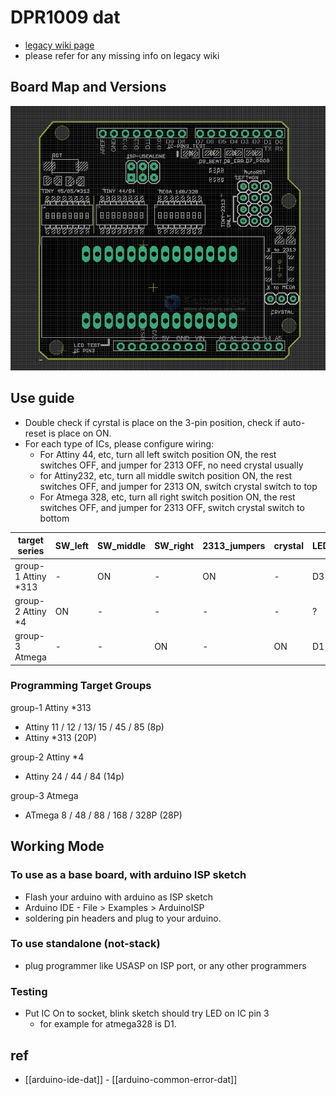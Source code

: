 # DPR1009 dat

- [legacy wiki page](https://w.electrodragon.com/w/AVR_PROG_Shield)
- please refer for any missing info on legacy wiki

## Board Map and Versions

![](2023-11-22-14-55-02.png)

## Use guide

- Double check if cyrstal is place on the 3-pin position, check if auto-reset is place on ON.
- For each type of ICs, please configure wiring:
  - For Attiny 44, etc, turn all left switch position ON, the rest switches OFF, and jumper for 2313 OFF, no need crystal usually
  - for Attiny232, etc, turn all middle switch position ON, the rest switches OFF, and jumper for 2313 ON, switch crystal switch to top
  - For Atmega 328, etc, turn all right switch position ON, the rest switches OFF, and jumper for 2313 OFF, switch crystal switch to bottom

| target series        | SW_left | SW_middle | SW_right | 2313_jumpers | crystal | LED_pin |
| -------------------- | ------- | --------- | -------- | ------------ | ------- | ------- |
| group-1 Attiny \*313 | -       | ON        | -        | ON           | -       | D3      |
| group-2 Attiny \*4   | ON      | -         | -        | -            | -       | ?       |
| group-3 Atmega       | -       | -         | ON       | -            | ON      | D1      |

### Programming Target Groups

group-1 Attiny \*313

- Attiny 11 / 12 / 13/ 15 / 45 / 85 (8p)
- Attiny \*313 (20P)

group-2 Attiny \*4

- Attiny 24 / 44 / 84 (14p)

group-3 Atmega

- ATmega 8 / 48 / 88 / 168 / 328P (28P)

## Working Mode

### To use as a base board, with arduino ISP sketch

- Flash your arduino with arduino as ISP sketch
- Arduino IDE - File > Examples > ArduinoISP
- soldering pin headers and plug to your arduino.

### To use standalone (not-stack)

- plug programmer like USASP on ISP port, or any other programmers

### Testing

- Put IC On to socket, blink sketch should try LED on IC pin 3
  - for example for atmega328 is D1.

## ref

- [[arduino-ide-dat]] - [[arduino-common-error-dat]]
